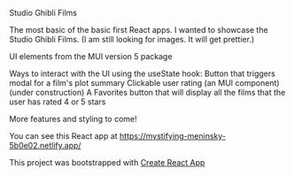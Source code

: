 Studio Ghibli Films

The most basic of the basic first React apps. I wanted to showcase the Studio Ghibli Films. (I am still looking for images. It will get prettier.)

UI elements from the MUI version 5 package

Ways to interact with the UI using the useState hook:
Button that triggers modal for a film's plot summary
Clickable user rating (an MUI component) 
(under construction) A Favorites button that will display all the films that the user has rated 4 or 5 stars

More features and styling to come!




You can see this React app at https://mystifying-meninsky-5b0e02.netlify.app/

This project was bootstrapped with [Create React App](https://github.com/facebook/create-react-app)